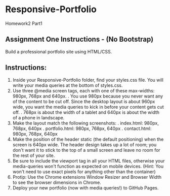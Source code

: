 # Responsive-Portfolio
Homework2 Part1

## Assignment One Instructions - (No Bootstrap)
Build a professional portfolio site using HTML/CSS.

## Instructions:
1. Inside your Responsive-Portfolio folder, find your styles.css file. You will write your media queries at the bottom of styles.css.
2. Use three @media screen tags, each with one of these max-widths: 980px, 768px and 640px.
  . You use 980px because you never want any of the content to be cut off. Since the desktop layout is about 960px wide, you want the media queries to kick in before your content gets cut off.
  . 768px is about the width of a tablet and 640px is about the width of a phone in landscape.
3. Make the layout match the following screenshots:
  . index.html: 980px, 768px, 640px
  . portfolio.html: 980px, 768px, 640px
  . contact.html: 980px, 768px, 640px
4. Make the position of the header static (the default positioning) when the screen is 640px wide. The header design takes up a lot of room; you don't want it to stick to the top of a small screen and leave no room for the rest of your site.
5. Be sure to include the viewport tag in all your HTML files, otherwise your media-queries won't function as expected on mobile devices. (Hint: You won't need to use exact pixels for anything other than the container)
6. Protip: Use the Chrome extensions Window Resizer and Browser Width to see the browser dimensions in Chrome.
7. Deploy your new portfolio (now with media queries!) to GitHub Pages.
